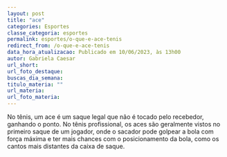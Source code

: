 ```yaml
---
layout: post
title: "ace"
categories: Esportes
classe_categoria: esportes
permalink: esportes/o-que-e-ace-tenis
redirect_from: /o-que-e-ace-tenis
data_hora_atualizacao: Publicado em 10/06/2023, às 13h00
autor: Gabriela Caesar
url_short: 
url_foto_destaque: 
buscas_dia_semana: 
titulo_materia: ""
url_materia: 
url_foto_materia: 
---
```

No tênis, um ace é um saque legal que não é tocado pelo recebedor, ganhando o ponto. No tênis profissional, os aces são geralmente vistos no primeiro saque de um jogador, onde o sacador pode golpear a bola com força máxima e ter mais chances com o posicionamento da bola, como os cantos mais distantes da caixa de saque.

